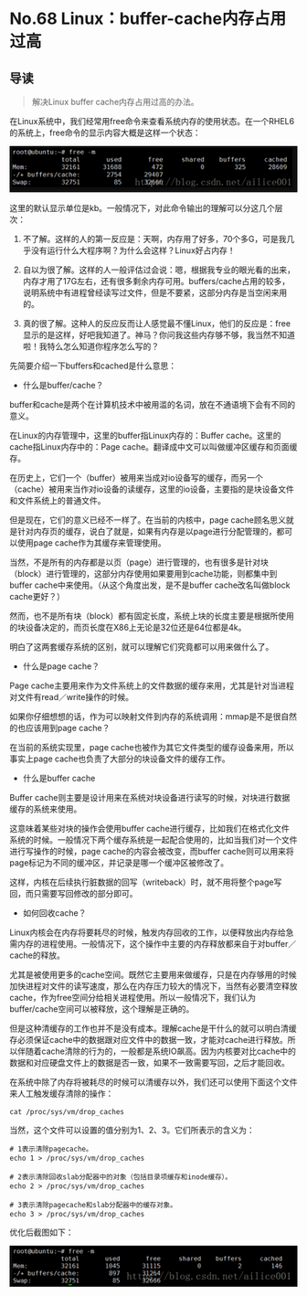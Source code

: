 # No.68 Linux：buffer-cache内存占用过高

## 导读

> 解决Linux buffer cache内存占用过高的办法。

在Linux系统中，我们经常用free命令来查看系统内存的使用状态。在一个RHEL6的系统上，free命令的显示内容大概是这样一个状态：

![Linux：Linux-buffer-cache内存占用过高状态](../../pics/No.68%20Linux：占用过高状态.png "buffer-cache内存占用过高状态")

这里的默认显示单位是kb。一般情况下，对此命令输出的理解可以分这几个层次：

1. 不了解。这样的人的第一反应是：天啊，内存用了好多，70个多G，可是我几乎没有运行什么大程序啊？为什么会这样？Linux好占内存！

2. 自以为很了解。这样的人一般评估过会说：嗯，根据我专业的眼光看的出来，内存才用了17G左右，还有很多剩余内存可用。buffers/cache占用的较多，说明系统中有进程曾经读写过文件，但是不要紧，这部分内存是当空闲来用的。

3. 真的很了解。这种人的反应反而让人感觉最不懂Linux，他们的反应是：free显示的是这样，好吧我知道了。神马？你问我这些内存够不够，我当然不知道啦！我特么怎么知道你程序怎么写的？

先简要介绍一下buffers和cached是什么意思：

- 什么是buffer/cache？

buffer和cache是两个在计算机技术中被用滥的名词，放在不通语境下会有不同的意义。

在Linux的内存管理中，这里的buffer指Linux内存的：Buffer cache。这里的cache指Linux内存中的：Page cache。翻译成中文可以叫做缓冲区缓存和页面缓存。

在历史上，它们一个（buffer）被用来当成对io设备写的缓存，而另一个（cache）被用来当作对io设备的读缓存，这里的io设备，主要指的是块设备文件和文件系统上的普通文件。

但是现在，它们的意义已经不一样了。在当前的内核中，page cache顾名思义就是针对内存页的缓存，说白了就是，如果有内存是以page进行分配管理的，都可以使用page cache作为其缓存来管理使用。

当然，不是所有的内存都是以页（page）进行管理的，也有很多是针对块（block）进行管理的，这部分内存使用如果要用到cache功能，则都集中到buffer cache中来使用。（从这个角度出发，是不是buffer cache改名叫做block cache更好？）

然而，也不是所有块（block）都有固定长度，系统上块的长度主要是根据所使用的块设备决定的，而页长度在X86上无论是32位还是64位都是4k。

明白了这两套缓存系统的区别，就可以理解它们究竟都可以用来做什么了。

- 什么是page cache？

Page cache主要用来作为文件系统上的文件数据的缓存来用，尤其是针对当进程对文件有read／write操作的时候。

如果你仔细想想的话，作为可以映射文件到内存的系统调用：mmap是不是很自然的也应该用到page cache？

在当前的系统实现里，page cache也被作为其它文件类型的缓存设备来用，所以事实上page cache也负责了大部分的块设备文件的缓存工作。

- 什么是buffer cache

Buffer cache则主要是设计用来在系统对块设备进行读写的时候，对块进行数据缓存的系统来使用。

这意味着某些对块的操作会使用buffer cache进行缓存，比如我们在格式化文件系统的时候。一般情况下两个缓存系统是一起配合使用的，比如当我们对一个文件进行写操作的时候，page cache的内容会被改变，而buffer cache则可以用来将page标记为不同的缓冲区，并记录是哪一个缓冲区被修改了。

这样，内核在后续执行脏数据的回写（writeback）时，就不用将整个page写回，而只需要写回修改的部分即可。

- 如何回收cache？

Linux内核会在内存将要耗尽的时候，触发内存回收的工作，以便释放出内存给急需内存的进程使用。一般情况下，这个操作中主要的内存释放都来自于对buffer／cache的释放。

尤其是被使用更多的cache空间。既然它主要用来做缓存，只是在内存够用的时候加快进程对文件的读写速度，那么在内存压力较大的情况下，当然有必要清空释放cache，作为free空间分给相关进程使用。所以一般情况下，我们认为buffer/cache空间可以被释放，这个理解是正确的。

但是这种清缓存的工作也并不是没有成本。理解cache是干什么的就可以明白清缓存必须保证cache中的数据跟对应文件中的数据一致，才能对cache进行释放。所以伴随着cache清除的行为的，一般都是系统IO飙高。因为内核要对比cache中的数据和对应硬盘文件上的数据是否一致，如果不一致需要写回，之后才能回收。

在系统中除了内存将被耗尽的时候可以清缓存以外，我们还可以使用下面这个文件来人工触发缓存清除的操作：

```shell
cat /proc/sys/vm/drop_caches
```

当然，这个文件可以设置的值分别为1、2、3。它们所表示的含义为：

```shell
# 1表示清除pagecache。
echo 1 > /proc/sys/vm/drop_caches

# 2表示清除回收slab分配器中的对象（包括目录项缓存和inode缓存）。
echo 2 > /proc/sys/vm/drop_caches

# 3表示清除pagecache和slab分配器中的缓存对象。
echo 3 > /proc/sys/vm/drop_caches
```

优化后截图如下：

![Linux：Linux-buffer-cache内存占用过高优化](../../pics/No.68%20Linux：占用过高优化.png "buffer-cache内存占用过高优化")
